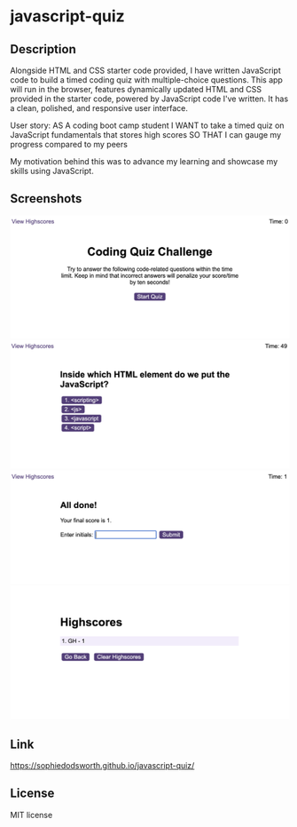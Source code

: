 # javascript-quiz

## Description 

Alongside HTML and CSS starter code provided, I have written JavaScript code to build a timed coding quiz with multiple-choice questions. This app will run in the browser, features dynamically updated HTML and CSS provided in the starter code, powered by JavaScript code I've written. It has a clean, polished, and responsive user interface.

User story:
AS A coding boot camp student
I WANT to take a timed quiz on JavaScript fundamentals that stores high scores
SO THAT I can gauge my progress compared to my peers

My motivation behind this was to advance my learning and showcase my skills using JavaScript.

## Screenshots
<img src="assets/images/quiz-image-1.png" alt="">
<img src="assets/images/quiz-image-2.png" alt="">
<img src="assets/images/quiz-image-3.png" alt="">
<img src="assets/images/quiz-image-4.png" alt="">

## Link
https://sophiedodsworth.github.io/javascript-quiz/

## License 
MIT license
